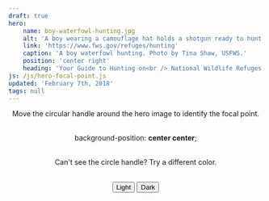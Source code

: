 ```yaml
---
draft: true
hero:
    name: boy-waterfowl-hunting.jpg
    alt: 'A boy wearing a camouflage hat holds a shotgun ready to hunt waterfowl'
    link: 'https://www.fws.gov/refuges/hunting'
    caption: 'A boy waterfowl hunting. Photo by Tina Shaw, USFWS.'
    position: 'center right'
    heading: 'Your Guide to Hunting on<br /> National Wildlife Refuges'
js: /js/hero-focal-point.js
updated: 'February 7th, 2018'
tags: null
---
```


<div style="text-align: center;">
  <p>Move the circular handle around the hero image to identify the focal point.</p>
  <br>
  <div class="output">background-position: <strong>center center</strong>;</div>
  <br>
  <p>Can't see the circle handle? Try a different color.</p>
  <br>
  <button class="light">Light</button>
  <button class="dark">Dark</button>
</div>
